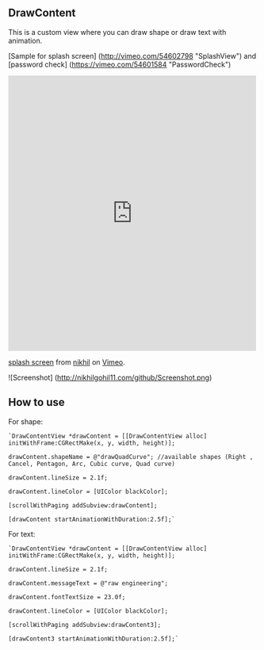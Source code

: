 ## DrawContent ##

This is a custom view where you can draw shape or draw text with animation.

[Sample for splash screen] (http://vimeo.com/54602798 "SplashView") and [password check] (https://vimeo.com/54601584 "PasswordCheck")

<iframe src="http://player.vimeo.com/video/54602798?badge=0" width="500" height="556" frameborder="0" webkitAllowFullScreen mozallowfullscreen allowFullScreen></iframe> <p><a href="http://vimeo.com/54602798">splash screen</a> from <a href="http://vimeo.com/user9672352">nikhil</a> on <a href="http://vimeo.com">Vimeo</a>.</p>


![Screenshot] (http://nikhilgohil11.com/github/Screenshot.png)



## How to use ##
	
For shape:

	`DrawContentView *drawContent = [[DrawContentView alloc] initWithFrame:CGRectMake(x, y, width, height)];

	drawContent.shapeName = @"drawQuadCurve"; //available shapes (Right , Cancel, Pentagon, Arc, Cubic curve, Quad curve)

	drawContent.lineSize = 2.1f;

    drawContent.lineColor = [UIColor blackColor];

	[scrollWithPaging addSubview:drawContent];

    [drawContent startAnimationWithDuration:2.5f];`

For text:

	`DrawContentView *drawContent = [[DrawContentView alloc] initWithFrame:CGRectMake(x, y, width, height)];

	drawContent.lineSize = 2.1f;

	drawContent.messageText = @"raw engineering";

	drawContent.fontTextSize = 23.0f;

	drawContent.lineColor = [UIColor blackColor];

	[scrollWithPaging addSubview:drawContent3];

    [drawContent3 startAnimationWithDuration:2.5f];`